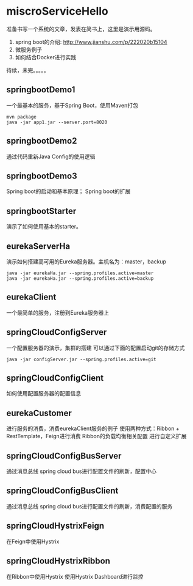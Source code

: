 # miscroServiceHello
准备书写一个系统的文章，发表在简书上，这里是演示用源码。
1. spring boot的介绍: http://www.jianshu.com/p/222020b15104
2. 微服务例子
3. 如何结合Docker进行实践

待续，未完。。。。。

## springbootDemo1
一个最基本的服务，基于Spring Boot，使用Maven打包
```
mvn package
java -jar app1.jar --server.port=8020
```

## springbootDemo2
通过代码重新Java Config的使用逻辑

## springbootDemo3
Spring boot的启动和基本原理；
Spring boot的扩展

## springbootStarter
演示了如何使用基本的starter。

## eurekaServerHa
演示如何搭建高可用的Eureka服务器。主机名为：master，backup
```
java -jar eurekaHa.jar --spring.profiles.active=master
java -jar eurekaHa.jar --spring.profiles.active=backup
```

## eurekaClient
一个最简单的服务，注册到Eureka服务器上

## springCloudConfigServer
一个配置服务器的演示，集群的搭建
可以通过下面的配置启动git的存储方式
```
java -jar configServer.jar --spring.profiles.active=git
```

## springCloudConfigClient
如何使用配置服务器的配置信息

## eurekaCustomer
进行服务的消费，消费eurekaClient服务的例子
使用两种方式：Ribbon + RestTemplate，Feign进行消费
Ribbon的负载均衡相关配置
进行自定义扩展

## springCloudConfigBusServer
通过消息总线 spring cloud bus进行配置文件的刷新，配置中心

## springCloudConfigBusClient
通过消息总线 spring cloud bus进行配置文件的刷新，消费配置的服务

## springCloudHystrixFeign
在Feign中使用Hystrix

## springCloudHystrixRibbon
在Ribbon中使用Hystrix
使用Hystrix Dashboard进行监控